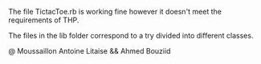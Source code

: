 The file TictacToe.rb is working fine however it doesn't meet the requirements of THP. 

The files in the lib folder correspond to a try divided into different classes.

@ Moussaillon Antoine Litaise && Ahmed Bouziid
